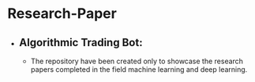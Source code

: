 # Research-Paper


* ## Algorithmic Trading Bot:
     * The repository have been created only to showcase the research papers completed in the field machine learning and deep learning.

